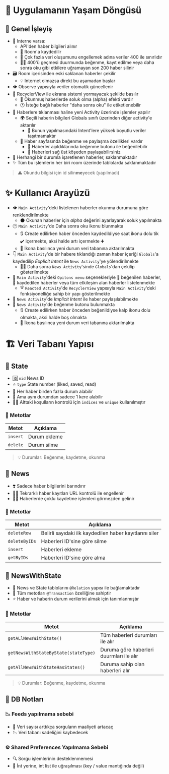 # 🌱 Uygulamanın Yaşam Döngüsü

## 🎈 Genel İşleyiş

- 📶 Interne varsa:
    -  API'den haber bilgileri alınır
    - 💾 Room'a kaydedilir
    - 🎳 Çok fazla veri oluşumunu engellemek adına veriler 400 ile sınırlıdır
    - 👨‍💼 400'ü geçmesi duurmunda beğenme, kayıt edilme veya daha sonra oku gibi etkilere uğramayan son 200 haber silinir
- 🗃️ Room içerisinden eski saklanan haberler çekilir
    - 💡 Internet olmazsa direkt bu aşamadan başlar
- 👁️ Observe yapısıyla veriler otomatik güncellenir
- 👀 RecyclerView ile ekrana sistemi yormayacak şekilde basılır
    - 📖 Okunmuş haberlerde soluk olma (alpha) efekti vardır
    - 🕐 İsteğe bağlı haberler "daha sonra oku" ile etiketlenebilir
- 📃 Haberlere tıklanması haline yeni Activity üzerinde işlemler yapılır
    - 🌍 Seçili haberin bilgileri Globals sınıfı üzerinden diğer activity'e aktarılır
        - 🎈 Bunun yapılmasındaki Intent'lere yüksek boyutlu veriler taşıtmamaktır
    - 🧐 Haber sayfasında beğenme ve paylaşma özellikleri vardır
        - 💖 Haberler açıldıklarında beğenme butonu ile beğenilebilir
        - 🔀 Haberleri sağ üst köşeden paylaşabilirsiniz
- 📌 Herhangi bir durumla işaretlenen haberler, saklanmaktadır
- ✨ Tüm bu işlemlerin her biri room üzerinde tablolarda saklanmaktadır

> ⚠️ Okundu bilgisi için id silin**me**yecek (yapılmadı)

# ✨ Kullanıcı Arayüzü

- 👁️ `Main Activity`'deki listelenen haberler okunma durumuna göre renklendirilmekte
  - 🌑 Okunan haberler için _alpha_ değerini ayarlayarak soluk yapılmakta
- 🕐 `Main Activity`'de Daha sonra oku ikonu blunmakta
  - 🔃 Create edilirken haber önceden kaydedildiyse saat ikonu dolu tik ✔️ içermekte, aksi halde artı içermekte ➕
  - 🚙 İkona basılınca yeni durum veri tabanına aktarılmakta
- 👇 `Main Activity`'de bir habere tıklandığı zaman haber içeriği `Globals`'a kaydedilip _Explicit Intent_ ile `News Activity`'ye yölendirilmekte
  - 👷‍♀️ Daha sonra `News Activity`'sinde `Globals`'dan çekilip gösterilmekte
- 💫 `Main Activity`'deki `Opitons menu` seçenekleriyle 💖 beğenilen haberler, 💾 kaydedilen haberler veya tüm etkileşim alan haberler listelenmekte
  - ➰ `Reacted Activity`'de `RecyclerView` yapısıyla `Main Activity`'deki fonksiyonelliğe sahip bir yapı gösterilmekte
- 🎈 `News Activity`'de _Implicit Intent_ ile haber paylaşılabilmekte
- 💖 `News Activity`'de beğenme butonu bulunmakta
  - 🔃 Create edilirken haber önceden beğenildiyse kalp ikonu dolu olmakta, aksi halde boş olmakta
  - 🚙 İkona basılınca yeni durum veri tabanına aktarılmakta

# 🏗️ Veri Tabanı Yapısı

## 🐥 State

- 🆔 `nid` News ID
- ⭐ `type` State number (liked, saved, read)
- 💎 Her haber birden fazla durum alabilir
- 🦄 Ama aynı durumdan sadece 1 kere alabilir
- 👨‍💼 Alttaki koşulların kontrolü için `indices` ve `unique` kullanılmıştır

### 💠 Metotlar

| Metot | Açıklama |
|-|-|
| `insert` | Durum ekleme
| `delete`| Durum silme

> 💡 Durumlar: Beğenme, kaydetme, okunma

## 📰 News

- ❣️ Sadece haber bilgilerini barındırır
- 👮‍♂️ Tekrarklı haber kayıtları URL kontrolü ile engellenir
- 👨‍💼 Haberlerde çoklu kaydetme işlemleri görmezden gelinir

### 💠 Metotlar

| Metot | Açıklama |
|-|-|
| `deleteRow` | Belirli sayıdaki ilk kaydedilen haber kayıtlarını siler
| `deleteByIDs`| Haberleri ID'sine göre silme
| `insert` | Haberleri ekleme
| `getByIDs` | Haberleri ID'sine göre alma


## 🐣 NewsWithState

- 🔗 News ve State tablolarını `@Relation` yapısı ile bağlamaktadır
- 🚧 Tüm metotları `@Transaction` özelliğine sahiptir
- ⭐ Haber ve haberin durum verilerini almak için tanımlanmıştır

### 💠 Metotlar

| Metot | Açıklama |
| - | - |
| `getALlNewsWithState()` | Tüm haberleri durumları ile alır
| `getNewsWithStateByState(stateType)` | Duruma göre haberleri duurmları ile alır
| `getAllNewsWithStateHasStates()` | Duruma sahip olan haberleri alır

> 💡 Durumlar: Beğenme, kaydetme, okunma

## 📝 DB Notları

### 📉 Feeds yapılmama sebebi

- 🎳 Veri sayısı arttıkça sorguların maaliyeti artacaç
- 📉 Veri tabanı sadeliğini kaybedecek

### ⚙️ Shared Preferences Yapılmama Sebebi

- 🔍 Sorgu işlemlerinin desteklenmemesi
- 🚄 İnt yerine, int list ile uğraşılması (key / value mantığında değil)
